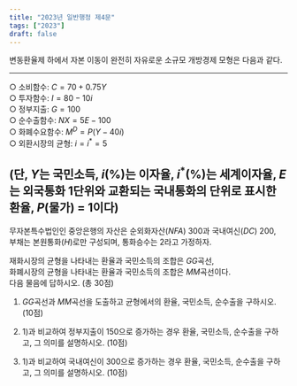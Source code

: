 ```yaml
---
title: "2023년 일반행정 제4문"
tags: ["2023"]
draft: false
---
```


변동환율제 하에서 자본 이동이 완전히 자유로운 소규모 개방경제 모형은 다음과 같다.

---
○ 소비함수: $C = 70 + 0.75Y$  
○ 투자함수: $I = 80 - 10i$  
○ 정부지출: $G = 100$  
○ 순수출함수: $NX = 5E - 100$  
○ 화폐수요함수: $M^D = P(Y - 40i)$  
○ 외환시장의 균형: $i = i^* = 5$  

(단, $Y$는 국민소득, $i$(%)는 이자율, $i^*$(%)는 세계이자율, $E$는 외국통화 1단위와 교환되는 국내통화의 단위로 표시한 환율, $P$(물가) = 1이다)
---

무자본특수법인인 중앙은행의 자산은 순외화자산($NFA$) 300과 국내여신($DC$) 200,  
부채는 본원통화($H$)로만 구성되며, 통화승수는 2라고 가정하자.

재화시장의 균형을 나타내는 환율과 국민소득의 조합은 $GG$곡선,  
화폐시장의 균형을 나타내는 환율과 국민소득의 조합은 $MM$곡선이다.  
다음 물음에 답하시오. (총 30점)

1) $GG$곡선과 $MM$곡선을 도출하고 균형에서의 환율, 국민소득, 순수출을 구하시오. (10점)

2) 1)과 비교하여 정부지출이 150으로 증가하는 경우 환율, 국민소득, 순수출을 구하고, 그 의미를 설명하시오. (10점)

3) 1)과 비교하여 국내여신이 300으로 증가하는 경우 환율, 국민소득, 순수출을 구하고, 그 의미를 설명하시오. (10점)

